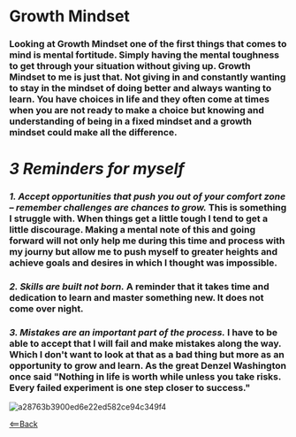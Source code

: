 # **Growth Mindset**
### Looking at Growth Mindset one of the first things that comes to mind is mental fortitude. Simply having the mental toughness to get through your situation without giving up. Growth Mindset to me is just that. Not giving in and constantly wanting to stay in the mindset of doing better and always wanting to learn. You have choices in life and they often come at times when you are not ready to make a choice but knowing and understanding of being in a fixed mindset and a growth mindset could make all the difference. 
# *3 Reminders for myself*
### ***1. Accept opportunities that push you out of your comfort zone – remember challenges are chances to grow.*** This is something I struggle with. When things get a little tough I tend to get a little discourage. Making a mental note of this and going forward will not only help me during this time and process with my journy but allow me to push myself to greater heights and achieve goals and desires in which I thought was impossible. 
### ***2. Skills are built not born.*** A reminder that it takes time and dedication to learn and master something new. It does not come over night. 
### ***3. Mistakes are an important part of the process.*** I have to be able to accept that I will fail and make mistakes along the way. Which I don't want to look at that as a bad thing but more as an opportunity to grow and learn. As the great Denzel Washington once said "Nothing in life is worth while unless you take risks. Every failed experiment is one step closer to success."
![a28763b3900ed6e22ed582ce94c349f4](https://user-images.githubusercontent.com/90535083/133339913-2fadddca-a348-4395-9e1d-47df3a886935.jpg)

[<==Back](README.md)

